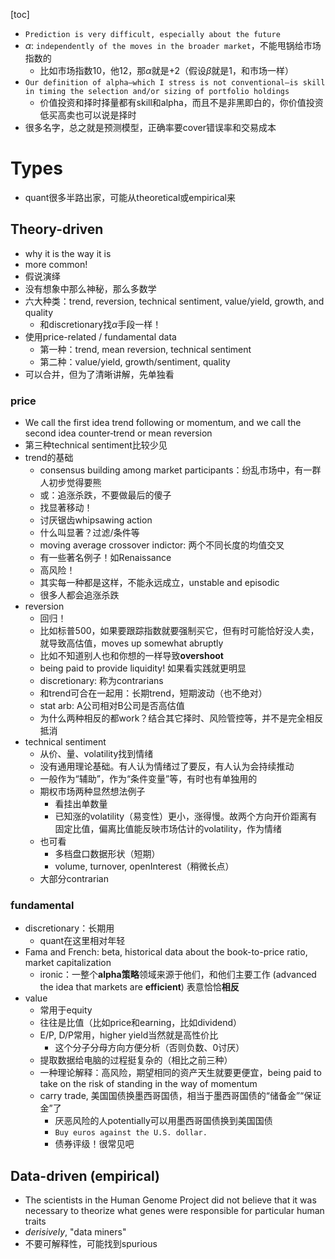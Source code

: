 [toc]
- `Prediction is very difficult, especially about the future`
- $\alpha$: `independently of the moves in the broader market`，不能甩锅给市场指数的
  - 比如市场指数10，他12，那$\alpha$就是+2（假设$\beta$就是1，和市场一样）
- `Our definition of alpha—which I stress is not conventional—is skill in timing the selection and/or sizing of portfolio holdings`
  - 价值投资和择时择量都有skill和alpha，而且不是非黑即白的，你价值投资低买高卖也可以说是择时
- 很多名字，总之就是预测模型，正确率要cover错误率和交易成本
# Types
- quant很多半路出家，可能从theoretical或empirical来
## Theory-driven
- why it is the way it is
- more common!
- 假说演绎
- 没有想象中那么神秘，那么多数学
- 六大种类：trend, reversion, technical sentiment, value/yield, growth, and quality
  - 和discretionary找$\alpha$手段一样！
- 使用price-related / fundamental data
  - 第一种：trend, mean reversion, technical sentiment
  - 第二种：value/yield, growth/sentiment, quality
- 可以合并，但为了清晰讲解，先单独看
### price
- We call the first idea trend following or momentum, and we call the second idea counter‐trend or mean reversion
- 第三种technical sentiment比较少见
- trend的基础
  - consensus building among market participants：纷乱市场中，有一群人初步觉得要熊
  - 或：追涨杀跌，不要做最后的傻子
  - 找显著移动！
  - 讨厌锯齿whipsawing action
  - 什么叫显著？过滤/条件等
  - moving average crossover indictor: 两个不同长度的均值交叉
  - 有一些著名例子！如Renaissance
  - 高风险！
  - 其实每一种都是这样，不能永远成立，unstable and episodic
  - 很多人都会追涨杀跌
- reversion
  - 回归！
  - 比如标普500，如果要跟踪指数就要强制买它，但有时可能恰好没人卖，就导致高估值，moves up somewhat abruptly
  - 比如不知道别人也和你想的一样导致**overshoot**
  - being paid to provide liquidity! 如果看实践就更明显
  - discretionary: 称为contrarians
  - 和trend可合在一起用：长期trend，短期波动（也不绝对）
  - stat arb: A公司相对B公司是否高估值
  - 为什么两种相反的都work？结合其它择时、风险管控等，并不是完全相反抵消
- technical sentiment
  - 从价、量、volatility找到情绪
  - 没有通用理论基础。有人认为情绪过了要反，有人认为会持续推动
  - 一般作为“辅助”，作为“条件变量”等，有时也有单独用的
  - 期权市场两种显然想法例子
    - 看挂出单数量
    - 已知涨的volatility（易变性）更小，涨得慢。故两个方向开价距离有固定比值，偏离比值能反映市场估计的volatility，作为情绪
  - 也可看
    - 多档盘口数据形状（短期）
    - volume, turnover, openInterest（稍微长点）
  - 大部分contrarian
### fundamental
- discretionary：长期用
  - quant在这里相对年轻
- Fama and French: beta, historical data about the book-to-price ratio, market capitalization
  - ironic：一整个**alpha策略**领域来源于他们，和他们主要工作 (advanced the idea that markets are **efficient**) 表意恰恰**相反**
- value
  - 常用于equity
  - 往往是比值（比如price和earning，比如dividend）
  - E/P, D/P常用，higher yield当然就是高性价比
    - 这个分子分母方向方便分析（否则负数、0讨厌）
  - 提取数据给电脑的过程挺复杂的（相比之前三种）
  - 一种理论解释：高风险，期望相同的资产天生就要更便宜，being paid to take on the risk of standing in the way of momentum
  - carry trade, 美国国债换墨西哥国债，相当于墨西哥国债的“储备金”“保证金”了
    - 厌恶风险的人potentially可以用墨西哥国债换到美国国债
    - `Buy euros against the U.S. dollar.`
    - 债券评级！很常见吧
## Data-driven (empirical)
- The scientists in the Human Genome Project did not believe that it was necessary to theorize what genes were responsible for particular human traits
- *derisively*, "data miners"
- 不要可解释性，可能找到spurious